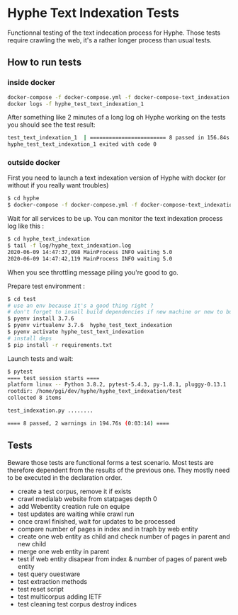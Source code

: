 # Hyphe Text Indexation Tests

Functionnal testing of the text indecation process for Hyphe.
Those tests require crawling the web, it's a rather longer process than usual tests.

## How to run tests

### inside docker

```bash 
docker-compose -f docker-compose.yml -f docker-compose-text_indexation.yml -f docker-compose-test_text_indexation.yml up
docker logs -f hyphe_test_text_indexation_1
```

After something like 2 minutes of a long log oh Hyphe working on the tests you should see the test result: 
```bash
test_text_indexation_1  | ======================== 8 passed in 156.84s (0:02:36) =========================
hyphe_test_text_indexation_1 exited with code 0
```

 
### outside docker

First you need to launch a text indexation version of Hyphe with docker (or without if you really want troubles)
```bash
$ cd hyphe
$ docker-compose -f docker-compose.yml -f docker-compose-text_indexation.yml up
```

Wait for all services to be up.
You can monitor the text indexation process log like this :
```bash 
$ cd hyphe_text_indexation
$ tail -f log/hyphe_text_indexation.log
2020-06-09 14:47:37,098 MainProcess INFO waiting 5.0
2020-06-09 14:47:42,119 MainProcess INFO waiting 5.0
```

When you see throttling message piling you're good to go.

Prepare test environment : 
```bash
$ cd test
# use an env because it's a good thing right ?
# don't forget to insall build dependencies if new machine or new to build: https://github.com/pyenv/pyenv/wiki#suggested-build-environment
$ pyenv install 3.7.6
$ pyenv virtualenv 3.7.6  hyphe_test_text_indexation
$ pyenv activate hyphe_test_text_indexation
# install deps
$ pip install -r requirements.txt
```

Launch tests and wait:
```bash
$ pytest
==== test session starts ====
platform linux -- Python 3.8.2, pytest-5.4.3, py-1.8.1, pluggy-0.13.1
rootdir: /home/pgi/dev/hyphe/hyphe_text_indexation/test
collected 8 items

test_indexation.py ........   

==== 8 passed, 2 warnings in 194.76s (0:03:14) ====
```


## Tests

Beware those tests are functional forms a test scenario. Most tests are therefore dependent from the results of the previous one. They mostly need to be executed in the declaration order.

- create a test corpus, remove it if exists
- crawl medialab website from statpages depth 0
- add Webentity creation rule on equipe
- test updates are waiting while crawl run
- once crawl finished, wait for updates to be processed
- compare number of pages in index and in traph by web entity
- create one web entity as child and check number of pages in parent and new child
- merge one web entity in parent
- test if web entity disapear from index & number of pages of parent web entity
- test query ouestware
- test extraction methods
- test reset script
- test multicorpus adding IETF
- test cleaning test corpus destroy indices